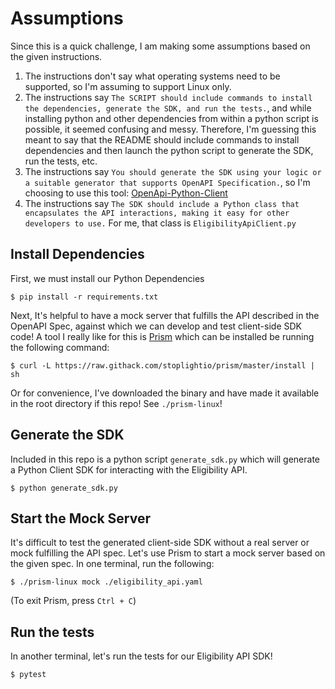 # Assumptions
Since this is a quick challenge, I am making some assumptions based on the given instructions.
1. The instructions don't say what operating systems need to be supported, so I'm assuming to support Linux only. 
2. The instructions say `The SCRIPT should include commands to install the dependencies, generate the SDK, and run the tests.`, and while installing python and other dependencies from within a python script is possible, it seemed confusing and messy. Therefore, I'm guessing this meant to say that the README should include commands to install dependencies and then launch the python script to generate the SDK, run the tests, etc. 
3. The instructions say `You should generate the SDK using your logic or a suitable generator that supports OpenAPI Specification.`, so I'm choosing to use this tool: [OpenApi-Python-Client](https://github.com/openapi-generators/openapi-python-client)
4. The instructions say `The SDK should include a Python class that encapsulates the API interactions, making it easy for other developers to use.` For me, that class is `EligibilityApiClient.py`

## Install Dependencies
First, we must install our Python Dependencies
```
$ pip install -r requirements.txt
```

Next, It's helpful to have a mock server that fulfills the API described in the OpenAPI Spec, against which we can develop and test client-side SDK code! A tool I really like for this is [Prism](https://github.com/stoplightio/prism) which can be installed be running the following command:
```
$ curl -L https://raw.githack.com/stoplightio/prism/master/install | sh
```
Or for convenience, I've downloaded the binary and have made it available in the root directory if this repo! See `./prism-linux`!

## Generate the SDK
Included in this repo is a python script `generate_sdk.py` which will generate a Python Client SDK for interacting with the Eligibility API.
```
$ python generate_sdk.py
```

## Start the Mock Server
It's difficult to test the generated client-side SDK without a real server or mock fulfilling the API spec. Let's use Prism to start a mock server based on the given spec. In one terminal, run the following:
```
$ ./prism-linux mock ./eligibility_api.yaml
```
(To exit Prism, press `Ctrl + C`)

## Run the tests
In another terminal, let's run the tests for our Eligibility API SDK!
```
$ pytest
```